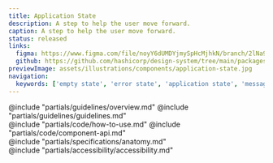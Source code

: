 ```yaml
---
title: Application State
description: A step to help the user move forward.
caption: A step to help the user move forward.
status: released
links:
  figma: https://www.figma.com/file/noyY6dUMDYjmySpHcMjhkN/branch/2lNa9Qe4UuF4yN8gcR7Fkp/HDS-Product---Components?node-id=31113%3A50004&t=AgcOxZqO6FWFkdcD-1
  github: https://github.com/hashicorp/design-system/tree/main/packages/components/addon/components/hds/application-state
previewImage: assets/illustrations/components/application-state.jpg
navigation:
  keywords: ['empty state', 'error state', 'application state', 'message']
---
```


<section data-tab="Guidelines">
  @include "partials/guidelines/overview.md"
  @include "partials/guidelines/guidelines.md"
</section>

<section data-tab="Code">
  @include "partials/code/how-to-use.md"
  @include "partials/code/component-api.md"
</section>

<section data-tab="Specifications">
  @include "partials/specifications/anatomy.md"
</section>

<section data-tab="Accessibility">
  @include "partials/accessibility/accessibility.md"
</section>